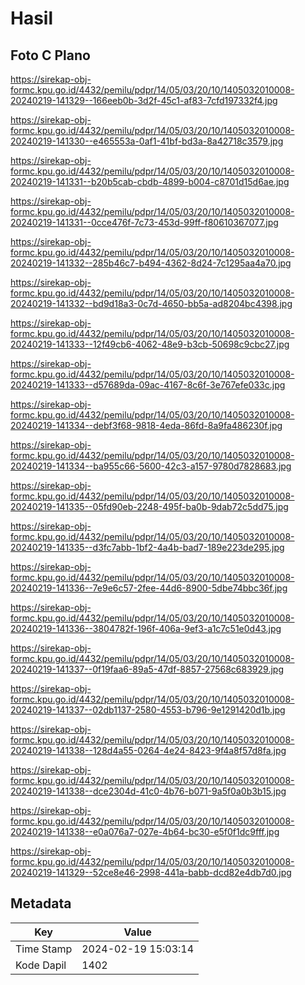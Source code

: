 # Hasil

## Foto C Plano

https://sirekap-obj-formc.kpu.go.id/4432/pemilu/pdpr/14/05/03/20/10/1405032010008-20240219-141329--166eeb0b-3d2f-45c1-af83-7cfd197332f4.jpg

https://sirekap-obj-formc.kpu.go.id/4432/pemilu/pdpr/14/05/03/20/10/1405032010008-20240219-141330--e465553a-0af1-41bf-bd3a-8a42718c3579.jpg

https://sirekap-obj-formc.kpu.go.id/4432/pemilu/pdpr/14/05/03/20/10/1405032010008-20240219-141331--b20b5cab-cbdb-4899-b004-c8701d15d6ae.jpg

https://sirekap-obj-formc.kpu.go.id/4432/pemilu/pdpr/14/05/03/20/10/1405032010008-20240219-141331--0cce476f-7c73-453d-99ff-f80610367077.jpg

https://sirekap-obj-formc.kpu.go.id/4432/pemilu/pdpr/14/05/03/20/10/1405032010008-20240219-141332--285b46c7-b494-4362-8d24-7c1295aa4a70.jpg

https://sirekap-obj-formc.kpu.go.id/4432/pemilu/pdpr/14/05/03/20/10/1405032010008-20240219-141332--bd9d18a3-0c7d-4650-bb5a-ad8204bc4398.jpg

https://sirekap-obj-formc.kpu.go.id/4432/pemilu/pdpr/14/05/03/20/10/1405032010008-20240219-141333--12f49cb6-4062-48e9-b3cb-50698c9cbc27.jpg

https://sirekap-obj-formc.kpu.go.id/4432/pemilu/pdpr/14/05/03/20/10/1405032010008-20240219-141333--d57689da-09ac-4167-8c6f-3e767efe033c.jpg

https://sirekap-obj-formc.kpu.go.id/4432/pemilu/pdpr/14/05/03/20/10/1405032010008-20240219-141334--debf3f68-9818-4eda-86fd-8a9fa486230f.jpg

https://sirekap-obj-formc.kpu.go.id/4432/pemilu/pdpr/14/05/03/20/10/1405032010008-20240219-141334--ba955c66-5600-42c3-a157-9780d7828683.jpg

https://sirekap-obj-formc.kpu.go.id/4432/pemilu/pdpr/14/05/03/20/10/1405032010008-20240219-141335--05fd90eb-2248-495f-ba0b-9dab72c5dd75.jpg

https://sirekap-obj-formc.kpu.go.id/4432/pemilu/pdpr/14/05/03/20/10/1405032010008-20240219-141335--d3fc7abb-1bf2-4a4b-bad7-189e223de295.jpg

https://sirekap-obj-formc.kpu.go.id/4432/pemilu/pdpr/14/05/03/20/10/1405032010008-20240219-141336--7e9e6c57-2fee-44d6-8900-5dbe74bbc36f.jpg

https://sirekap-obj-formc.kpu.go.id/4432/pemilu/pdpr/14/05/03/20/10/1405032010008-20240219-141336--3804782f-196f-406a-9ef3-a1c7c51e0d43.jpg

https://sirekap-obj-formc.kpu.go.id/4432/pemilu/pdpr/14/05/03/20/10/1405032010008-20240219-141337--0f19faa6-89a5-47df-8857-27568c683929.jpg

https://sirekap-obj-formc.kpu.go.id/4432/pemilu/pdpr/14/05/03/20/10/1405032010008-20240219-141337--02db1137-2580-4553-b796-9e1291420d1b.jpg

https://sirekap-obj-formc.kpu.go.id/4432/pemilu/pdpr/14/05/03/20/10/1405032010008-20240219-141338--128d4a55-0264-4e24-8423-9f4a8f57d8fa.jpg

https://sirekap-obj-formc.kpu.go.id/4432/pemilu/pdpr/14/05/03/20/10/1405032010008-20240219-141338--dce2304d-41c0-4b76-b071-9a5f0a0b3b15.jpg

https://sirekap-obj-formc.kpu.go.id/4432/pemilu/pdpr/14/05/03/20/10/1405032010008-20240219-141338--e0a076a7-027e-4b64-bc30-e5f0f1dc9fff.jpg

https://sirekap-obj-formc.kpu.go.id/4432/pemilu/pdpr/14/05/03/20/10/1405032010008-20240219-141329--52ce8e46-2998-441a-babb-dcd82e4db7d0.jpg


## Metadata

| Key        | Value               |
| ---------- | ------------------- |
| Time Stamp | 2024-02-19 15:03:14 |
| Kode Dapil | 1402                |



